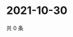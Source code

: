 # 2021-10-30

共 0 条

<!-- BEGIN WEIBO -->
<!-- 最后更新时间 Sat Oct 30 2021 04:11:38 GMT+0800 (China Standard Time) -->

<!-- END WEIBO -->
